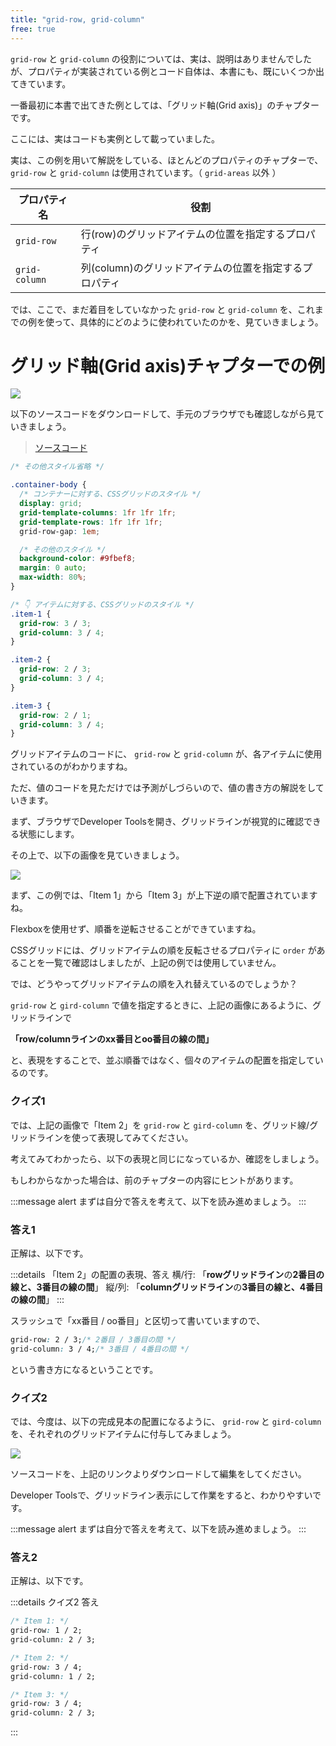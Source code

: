 ```yaml
---
title: "grid-row, grid-column"
free: true
---
```


`grid-row` と `grid-column` の役割については、実は、説明はありませんでしたが、プロパティが実装されている例とコード自体は、本書にも、既にいくつか出てきています。

一番最初に本書で出てきた例としては、「グリッド軸(Grid axis)」のチャプターです。

ここには、実はコードも実例として載っていました。

実は、この例を用いて解説をしている、ほとんどのプロパティのチャプターで、 `grid-row` と `grid-column` は使用されています。（ `grid-areas` 以外 ）

プロパティ名 | 役割
------------ | -------------
`grid-row` | 行(row)のグリッドアイテムの位置を指定するプロパティ
`grid-column` | 列(column)のグリッドアイテムの位置を指定するプロパティ

では、ここで、まだ着目をしていなかった `grid-row` と `grid-column` を、これまでの例を使って、具体的にどのように使われていたのかを、見ていきましょう。

# グリッド軸(Grid axis)チャプターでの例

![](https://storage.googleapis.com/zenn-user-upload/vc70krthn5xnule0zis1tfeygwz0)

以下のソースコードをダウンロードして、手元のブラウザでも確認しながら見ていきましょう。

> [ソースコード](https://github.com/schabibi1/zenn-book-challenges/tree/main/lesson6-flexbox-axis)

```css
/* その他スタイル省略 */

.container-body {
  /* コンテナーに対する、CSSグリッドのスタイル */
  display: grid;
  grid-template-columns: 1fr 1fr 1fr;
  grid-template-rows: 1fr 1fr 1fr;
  grid-row-gap: 1em;

  /* その他のスタイル */
  background-color: #9fbef8;
  margin: 0 auto;
  max-width: 80%;
}

/* 👇 アイテムに対する、CSSグリッドのスタイル */
.item-1 {
  grid-row: 3 / 3;
  grid-column: 3 / 4;
}

.item-2 {
  grid-row: 2 / 3;
  grid-column: 3 / 4;
}

.item-3 {
  grid-row: 2 / 1;
  grid-column: 3 / 4;
}
```

グリッドアイテムのコードに、 `grid-row` と `grid-column` が、各アイテムに使用されているのがわかりますね。

ただ、値のコードを見ただけでは予測がしづらいので、値の書き方の解説をしていきます。

まず、ブラウザでDeveloper Toolsを開き、グリッドラインが視覚的に確認できる状態にします。

その上で、以下の画像を見ていきましょう。

![](https://storage.googleapis.com/zenn-user-upload/g7rvjreujme9bneqosvnk54dsq2t)

まず、この例では、「Item 1」から「Item 3」が上下逆の順で配置されていますね。

Flexboxを使用せず、順番を逆転させることができていますね。

CSSグリッドには、グリッドアイテムの順を反転させるプロパティに `order` があることを一覧で確認はしましたが、上記の例では使用していません。

では、どうやってグリッドアイテムの順を入れ替えているのでしょうか？

`grid-row` と `gird-column` で値を指定するときに、上記の画像にあるように、グリッドラインで

**「row/columnラインのxx番目とoo番目の線の間」**

と、表現をすることで、並ぶ順番ではなく、個々のアイテムの配置を指定しているのです。

### クイズ1

では、上記の画像で「Item 2」を `grid-row` と `gird-column` を、グリッド線/グリッドラインを使って表現してみてください。

考えてみてわかったら、以下の表現と同じになっているか、確認をしましょう。

もしわからなかった場合は、前のチャプターの内容にヒントがあります。

:::message alert
まずは自分で答えを考えて、以下を読み進めましょう。
:::

### 答え1

正解は、以下です。

:::details 「Item 2」の配置の表現、答え
横/行: 「**rowグリッドライン**の**2番目の線と、3番目の線の間**」
縦/列: 「**columnグリッドライン**の**3番目の線と、4番目の線の間**」
:::

スラッシュで「xx番目 / oo番目」と区切って書いていますので、

```css
grid-row: 2 / 3;/* 2番目 / 3番目の間 */
grid-column: 3 / 4;/* 3番目 / 4番目の間 */
```

という書き方になるということです。

### クイズ2

では、今度は、以下の完成見本の配置になるように、 `grid-row` と `gird-column` を、それぞれのグリッドアイテムに付与してみましょう。

![](https://storage.googleapis.com/zenn-user-upload/2vwh2jq1bbqm5wkifzn4j5r2f001)

ソースコードを、上記のリンクよりダウンロードして編集をしてください。

Developer Toolsで、グリッドライン表示にして作業をすると、わかりやすいです。

:::message alert
まずは自分で答えを考えて、以下を読み進めましょう。
:::

### 答え2

正解は、以下です。

:::details クイズ2 答え
```css
/* Item 1: */
grid-row: 1 / 2;
grid-column: 2 / 3;

/* Item 2: */
grid-row: 3 / 4;
grid-column: 1 / 2;

/* Item 3: */
grid-row: 3 / 4;
grid-column: 2 / 3;
```
:::
